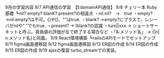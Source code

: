 9月の学習内容
9/7
API通信の学習　【EdamamAPI通信】
9/8
チェリー本
Ruby基礎
┗nil? empty? blanK? present?の相違点
・nil.nil?　→　true
・empty? →nil.empty?は不可。{}や[]、""はtrue.
・blank? →empty?にプラスで、レシーバがnilや" "でもtrue.
・present? → !blank?の認識
・ture||xxx → ショートサーキットと呼ぶ。真偽値の評価が左で終了する場合など
・「&:メソッド名」 → {|n| n.メソッド名}と同義。 
9/9
React環境構築
┗railsのAPIモードでセットアップ
9/11
figma画面遷移図
9/12
figma画面遷移図
9/13
ER図の作成
9/14
ER図の作成
9/15
ER図の作成
9/19
ajaxの復習
turbo_streamでの実装。